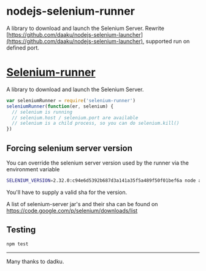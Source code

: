 # nodejs-selenium-runner
A library to download and launch the Selenium Server. Rewrite [https://github.com/daaku/nodejs-selenium-launcher](https://github.com/daaku/nodejs-selenium-launcher), supported run on defined port.

[Selenium-runner](https://github.com/dunght160387/nodejs-selenium-runner)
=================

A library to download and launch the Selenium Server.

```javascript
var seleniumRunner = require('selenium-runner')
seleniumRunner(function(er, selenium) {
  // selenium is running
  // selenium.host / selenium.port are available
  // selenium is a child process, so you can do selenium.kill()
})
```

Forcing selenium server version
---

You can override the selenium server version used by the runner
 via the environment variable

```bash
SELENIUM_VERSION=2.32.0:c94e6d5392b687d3a141a35f5a489f50f01bef6a node app.js
```

You'll have to supply a valid sha for the version.

A list of selenium-server jar's and their sha can be found on
https://code.google.com/p/selenium/downloads/list


Testing
---

```sh
npm test
```

---
Many thanks to dadku.